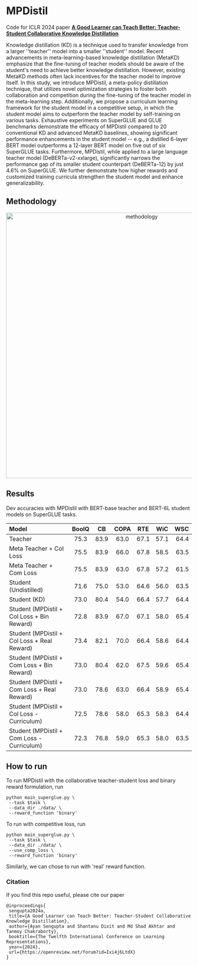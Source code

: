 # MPDistil
Code for ICLR 2024 paper **[A Good Learner can Teach Better: Teacher-Student Collaborative Knowledge Distillation](https://openreview.net/forum?id=Ixi4j6LtdX)**

Knowledge distillation (KD) is a technique used to transfer knowledge from a larger ''teacher'' model into a smaller ''student'' model. Recent advancements in meta-learning-based knowledge distillation (MetaKD) emphasize that the fine-tuning of teacher models should be aware of the student's need to achieve better knowledge distillation. However, existing MetaKD methods often lack incentives for the teacher model to improve itself. In this study, we introduce MPDistil, a meta-policy distillation technique, that utilizes novel optimization strategies to foster both collaboration and competition during the fine-tuning of the teacher model in the meta-learning step. Additionally, we propose a curriculum learning framework for the student model in a competitive setup, in which the student model aims to outperform the teacher model by self-training on various tasks. Exhaustive experiments on SuperGLUE and GLUE benchmarks demonstrate the efficacy of MPDistil compared to 20 conventional KD and advanced MetaKD baselines, showing significant performance enhancements in the student model -- e.g., a distilled 6-layer BERT model outperforms a 12-layer BERT model on five out of six SuperGLUE tasks. Furthermore, MPDistil, while applied to a large language teacher model (DeBERTa-v2-xxlarge), significantly narrows the performance gap of its smaller student counterpart (DeBERTa-12) by just 4.6% on SuperGLUE. We further demonstrate how higher rewards and customized training curricula strengthen the student model and enhance generalizability.

## Methodology
<p align="center">
  <img width="720" alt="methodology" src="https://github.com/notmyname16/MPDistil/assets/88495622/e9444194-08fd-43ad-880b-94232302f449">
</p>

## Results

Dev accuracies with MPDistil with BERT-base teacher and BERT-6L student models on SuperGLUE tasks.

| Model      | BoolQ | CB    | COPA | RTE | WiC | WSC |
| :---        |    :----:    |    :----:    |    :----:    |    :----:   |    :----:   |          ---: |
| Teacher | 75.3 | 83.9 | 63.0 | 67.1 | 57.1 | 64.4 |
| Meta Teacher + Col Loss | 75.5 | 83.9 | 66.0 | 67.8 | 58.5 | 63.5 |
| Meta Teacher + Com Loss | 75.5 | 83.9 | 63.0 | 67.8 | 57.2 | 61.5 |
| Student (Undistilled) | 71.6 | 75.0 | 53.0 | 64.6 | 56.0 | 63.5 |
| Student (KD) | 73.0 | 80.4 | 54.0 | 66.4 | 57.7 | 64.4 |
| Student (MPDistil + Col Loss + Bin Reward) | 72.8 | 83.9 | 67.0 | 67.1 | 58.0 | 65.4 |
| Student (MPDistil + Col Loss + Real Reward) | 73.4 | 82.1 | 70.0 | 66.4 | 58.6 | 64.4 |
| Student (MPDistil + Com Loss + Bin Reward) | 73.0 | 80.4 | 62.0 | 67.5 | 59.6 | 65.4 |
| Student (MPDistil + Com Loss + Real Reward) | 73.0 | 78.6 | 63.0 | 66.4 | 58.9 | 65.4 |
| Student (MPDistil + Col Loss - Curriculum) | 72.5 | 78.6 | 58.0 | 65.3 | 58.3 | 64.4 |
| Student (MPDistil + Com Loss - Curriculum) | 72.3 | 76.8 | 59.0 | 65.3 | 58.0 | 63.5 |

## How to run

To run MPDistil with the collaborative teacher-student loss and binary reward formulation, run

```
python main_superglue.py \
 --task $task \
 --data_dir ./data/ \
 --reward_function 'binary'
```

To run with competitive loss, run

```
python main_superglue.py \
 --task $task \
 --data_dir ./data/ \
 --use_comp_loss \
 --reward_function 'binary'
```

Similarly, we can chose to run with 'real' reward function.

### Citation
If you find this repo useful, please cite our paper
```
@inproceedings{
 sengupta2024a,
 title={A Good Learner can Teach Better: Teacher-Student Collaborative Knowledge Distillation},
 author={Ayan Sengupta and Shantanu Dixit and Md Shad Akhtar and Tanmoy Chakraborty},
 booktitle={The Twelfth International Conference on Learning Representations},
 year={2024},
 url={https://openreview.net/forum?id=Ixi4j6LtdX}
}
```
